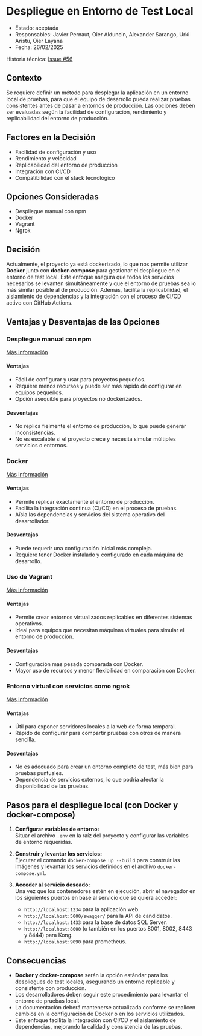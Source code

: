 # Despliegue en Entorno de Test Local

- Estado: aceptada
- Responsables: Javier Pernaut, Oier Alduncin, Alexander Sarango, Urki Aristu, Oier Layana
- Fecha: 26/02/2025

Historia técnica: [Issue #56](https://github.com/oielay/GTIO_Votacion/issues/56)

## Contexto

Se requiere definir un método para desplegar la aplicación en un entorno local de pruebas, para que el equipo de desarrollo pueda realizar pruebas consistentes antes de pasar a entornos de producción. Las opciones deben ser evaluadas según la facilidad de configuración, rendimiento y replicabilidad del entorno de producción.

## Factores en la Decisión

- Facilidad de configuración y uso
- Rendimiento y velocidad
- Replicabilidad del entorno de producción
- Integración con CI/CD
- Compatibilidad con el stack tecnológico

## Opciones Consideradas

- Despliegue manual con npm
- Docker
- Vagrant
- Ngrok

## Decisión

Actualmente, el proyecto ya está dockerizado, lo que nos permite utilizar **Docker** junto con **docker-compose** para gestionar el despliegue en el entorno de test local. Este enfoque asegura que todos los servicios necesarios se levanten simultáneamente y que el entorno de pruebas sea lo más similar posible al de producción. Además, facilita la replicabilidad, el aislamiento de dependencias y la integración con el proceso de CI/CD activo con GitHub Actions.

## Ventajas y Desventajas de las Opciones

### Despliegue manual con npm

[Más información](https://www.npmjs.com/)

#### Ventajas

- Fácil de configurar y usar para proyectos pequeños.
- Requiere menos recursos y puede ser más rápido de configurar en equipos pequeños.
- Opción asequible para proyectos no dockerizados.

#### Desventajas

- No replica fielmente el entorno de producción, lo que puede generar inconsistencias.
- No es escalable si el proyecto crece y necesita simular múltiples servicios o entornos.

### Docker

[Más información](https://www.docker.com/)

#### Ventajas

- Permite replicar exactamente el entorno de producción.
- Facilita la integración continua (CI/CD) en el proceso de pruebas.
- Aísla las dependencias y servicios del sistema operativo del desarrollador.

#### Desventajas

- Puede requerir una configuración inicial más compleja.
- Requiere tener Docker instalado y configurado en cada máquina de desarrollo.

### Uso de Vagrant

[Más información](https://www.vagrantup.com/)

#### Ventajas

- Permite crear entornos virtualizados replicables en diferentes sistemas operativos.
- Ideal para equipos que necesitan máquinas virtuales para simular el entorno de producción.

#### Desventajas

- Configuración más pesada comparada con Docker.
- Mayor uso de recursos y menor flexibilidad en comparación con Docker.

### Entorno virtual con servicios como ngrok

[Más información](https://ngrok.com/)

#### Ventajas

- Útil para exponer servidores locales a la web de forma temporal.
- Rápido de configurar para compartir pruebas con otros de manera sencilla.

#### Desventajas

- No es adecuado para crear un entorno completo de test, más bien para pruebas puntuales.
- Dependencia de servicios externos, lo que podría afectar la disponibilidad de las pruebas.
## Pasos para el despliegue local (con Docker y docker-compose)

1. **Configurar variables de entorno:**  
    Situar el archivo `.env` en la raíz del proyecto y configurar las variables de entorno requeridas.

2. **Construir y levantar los servicios:**  
    Ejecutar el comando `docker-compose up --build` para construir las imágenes y levantar los servicios definidos en el archivo `docker-compose.yml`.

3. **Acceder al servicio deseado:**  
    Una vez que los contenedores estén en ejecución, abrir el navegador en los siguientes puertos en base al servicio que se quiera acceder:
    - `http://localhost:1234` para la aplicación web.
    - `http://localhost:5000/swagger/` para la API de candidatos.
    - `http://localhost:1433` para la base de datos SQL Server.
    - `http://localhost:8000` (o también en los puertos 8001, 8002, 8443 y 8444) para Kong.
    - `http://localhost:9090` para prometheus.

## Consecuencias

- **Docker y docker-compose** serán la opción estándar para los despliegues de test locales, asegurando un entorno replicable y consistente con producción.
- Los desarrolladores deben seguir este procedimiento para levantar el entorno de pruebas local.
- La documentación deberá mantenerse actualizada conforme se realicen cambios en la configuración de Docker o en los servicios utilizados.
- Este enfoque facilita la integración con CI/CD y el aislamiento de dependencias, mejorando la calidad y consistencia de las pruebas.
